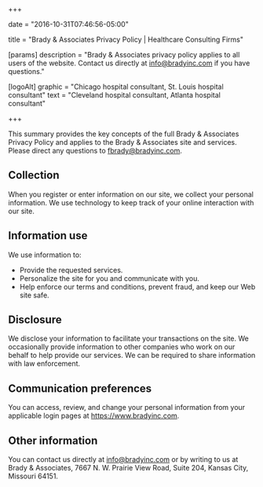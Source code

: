 +++

date = "2016-10-31T07:46:56-05:00"

title = "Brady & Associates Privacy Policy | Healthcare Consulting Firms"

[params]
  description = "Brady & Associates privacy policy applies to all users of the website. Contact us directly at info@bradyinc.com if you have questions."

[logoAlt]
  graphic = "Chicago hospital consultant, St. Louis hospital consultant"
  text = "Cleveland hospital consultant, Atlanta hospital consultant"

+++

This summary provides the key concepts of the full Brady &amp; Associates Privacy Policy and applies to the Brady &amp; Associates site and services. Please direct any questions to <a href="mailto:fbrady@bradyinc.com">fbrady@bradyinc.com</a>.

## Collection

When you register or enter information on our site, we collect your personal information. We use technology to keep track of your online interaction with our site.

## Information use

We use information to:

* Provide the requested services.  
* Personalize the site for you and communicate with you.  
* Help enforce our terms and conditions, prevent fraud, and keep our Web site safe.

## Disclosure

We disclose your information to facilitate your transactions on the site. We occasionally provide information to other companies who work on our behalf to help provide our services. We can be required to share information with law enforcement.

## Communication preferences

You can access, review, and change your personal information from your applicable login pages at <a href="/">https://www.bradyinc.com</a>.

## Other information

You can contact us directly at <a href="mailto:info@bradyinc.com">info@bradyinc.com</a> or by writing to us at Brady &amp; Associates, 7667 N. W. Prairie View Road, Suite 204, Kansas City, Missouri 64151.

